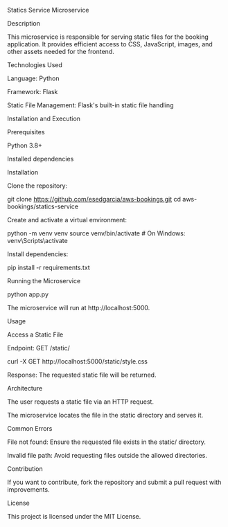 Statics Service Microservice

Description

This microservice is responsible for serving static files for the booking application. It provides efficient access to CSS, JavaScript, images, and other assets needed for the frontend.

Technologies Used

Language: Python

Framework: Flask

Static File Management: Flask's built-in static file handling

Installation and Execution

Prerequisites

Python 3.8+

Installed dependencies

Installation

Clone the repository:

git clone https://github.com/esedgarcia/aws-bookings.git
cd aws-bookings/statics-service

Create and activate a virtual environment:

python -m venv venv
source venv/bin/activate  # On Windows: venv\Scripts\activate

Install dependencies:

pip install -r requirements.txt

Running the Microservice

python app.py

The microservice will run at http://localhost:5000.

Usage

Access a Static File

Endpoint: GET /static/<filename>

curl -X GET http://localhost:5000/static/style.css

Response:
The requested static file will be returned.

Architecture

The user requests a static file via an HTTP request.

The microservice locates the file in the static directory and serves it.

Common Errors

File not found: Ensure the requested file exists in the static/ directory.

Invalid file path: Avoid requesting files outside the allowed directories.

Contribution

If you want to contribute, fork the repository and submit a pull request with improvements.

License

This project is licensed under the MIT License.

